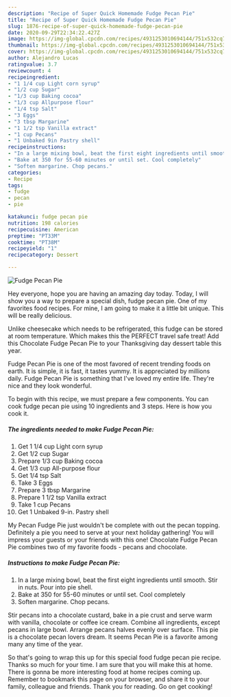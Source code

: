 ```yaml
---
description: "Recipe of Super Quick Homemade Fudge Pecan Pie"
title: "Recipe of Super Quick Homemade Fudge Pecan Pie"
slug: 1876-recipe-of-super-quick-homemade-fudge-pecan-pie
date: 2020-09-29T22:34:22.427Z
image: https://img-global.cpcdn.com/recipes/4931253010694144/751x532cq70/fudge-pecan-pie-recipe-main-photo.jpg
thumbnail: https://img-global.cpcdn.com/recipes/4931253010694144/751x532cq70/fudge-pecan-pie-recipe-main-photo.jpg
cover: https://img-global.cpcdn.com/recipes/4931253010694144/751x532cq70/fudge-pecan-pie-recipe-main-photo.jpg
author: Alejandro Lucas
ratingvalue: 3.7
reviewcount: 4
recipeingredient:
- "1 1/4 cup Light corn syrup"
- "1/2 cup Sugar"
- "1/3 cup Baking cocoa"
- "1/3 cup Allpurpose flour"
- "1/4 tsp Salt"
- "3 Eggs"
- "3 tbsp Margarine"
- "1 1/2 tsp Vanilla extract"
- "1 cup Pecans"
- "1 Unbaked 9in Pastry shell"
recipeinstructions:
- "In a large mixing bowl, beat the first eight ingredients until smooth. Stir in nuts. Pour into pie shell."
- "Bake at 350 for 55-60 minutes or until set. Cool completely"
- "Soften margarine. Chop pecans."
categories:
- Recipe
tags:
- fudge
- pecan
- pie

katakunci: fudge pecan pie 
nutrition: 198 calories
recipecuisine: American
preptime: "PT33M"
cooktime: "PT38M"
recipeyield: "1"
recipecategory: Dessert

---
```



![Fudge Pecan Pie](https://img-global.cpcdn.com/recipes/4931253010694144/751x532cq70/fudge-pecan-pie-recipe-main-photo.jpg)

Hey everyone, hope you are having an amazing day today. Today, I will show you a way to prepare a special dish, fudge pecan pie. One of my favorites food recipes. For mine, I am going to make it a little bit unique. This will be really delicious.

Unlike cheesecake which needs to be refrigerated, this fudge can be stored at room temperature. Which makes this the PERFECT travel safe treat! Add this Chocolate Fudge Pecan Pie to your Thanksgiving day dessert table this year.

Fudge Pecan Pie is one of the most favored of recent trending foods on earth. It is simple, it is fast, it tastes yummy. It is appreciated by millions daily. Fudge Pecan Pie is something that I've loved my entire life. They're nice and they look wonderful.


To begin with this recipe, we must prepare a few components. You can cook fudge pecan pie using 10 ingredients and 3 steps. Here is how you cook it.

<!--inarticleads1-->

##### The ingredients needed to make Fudge Pecan Pie:

1. Get 1 1/4 cup Light corn syrup
1. Get 1/2 cup Sugar
1. Prepare 1/3 cup Baking cocoa
1. Get 1/3 cup All-purpose flour
1. Get 1/4 tsp Salt
1. Take 3 Eggs
1. Prepare 3 tbsp Margarine
1. Prepare 1 1/2 tsp Vanilla extract
1. Take 1 cup Pecans
1. Get 1 Unbaked 9-in. Pastry shell


My Pecan Fudge Pie just wouldn&#39;t be complete with out the pecan topping. Definitely a pie you need to serve at your next holiday gathering! You will impress your guests or your friends with this one! Chocolate Fudge Pecan Pie combines two of my favorite foods - pecans and chocolate. 

<!--inarticleads2-->

##### Instructions to make Fudge Pecan Pie:

1. In a large mixing bowl, beat the first eight ingredients until smooth. Stir in nuts. Pour into pie shell.
1. Bake at 350 for 55-60 minutes or until set. Cool completely
1. Soften margarine. Chop pecans.


Stir pecans into a chocolate custard, bake in a pie crust and serve warm with vanilla, chocolate or coffee ice cream. Combine all ingredients, except pecans in large bowl. Arrange pecans halves evenly over surface. This pie is a chocolate pecan lovers dream. It seems Pecan Pie is a favorite among many any time of the year. 

So that's going to wrap this up for this special food fudge pecan pie recipe. Thanks so much for your time. I am sure that you will make this at home. There is gonna be more interesting food at home recipes coming up. Remember to bookmark this page on your browser, and share it to your family, colleague and friends. Thank you for reading. Go on get cooking!
